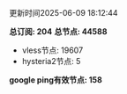 更新时间2025-06-09 18:12:44

**总订阅: 204**
**总节点: 44588**
- vless节点: 19607
- hysteria2节点: 5

**google ping有效节点: 158**
